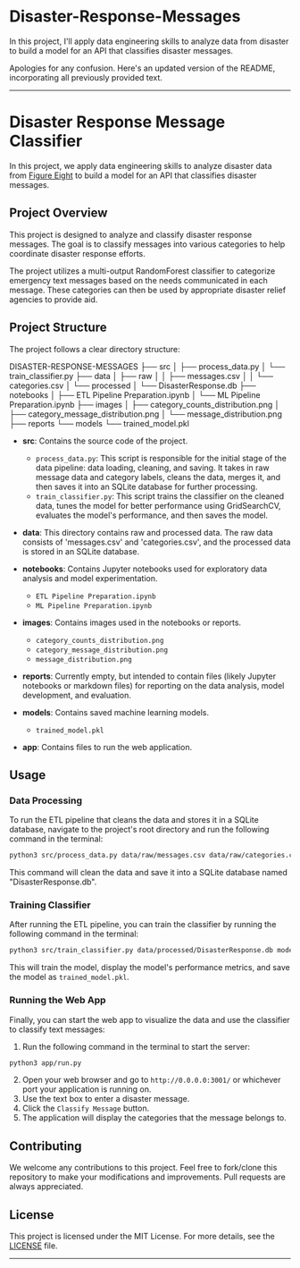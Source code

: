 # Disaster-Response-Messages

In this project, I'll apply data engineering skills to analyze data from disaster to build a model for an API that classifies disaster messages.

Apologies for any confusion. Here's an updated version of the README, incorporating all previously provided text.

---

# Disaster Response Message Classifier

In this project, we apply data engineering skills to analyze disaster data from [Figure Eight](https://appen.com/) to build a model for an API that classifies disaster messages.

## Project Overview

This project is designed to analyze and classify disaster response messages. The goal is to classify messages into various categories to help coordinate disaster response efforts.

The project utilizes a multi-output RandomForest classifier to categorize emergency text messages based on the needs communicated in each message. These categories can then be used by appropriate disaster relief agencies to provide aid.

## Project Structure

The project follows a clear directory structure:

DISASTER-RESPONSE-MESSAGES
├── src
│ ├── process_data.py
│ └── train_classifier.py
├── data
│ ├── raw
│ │ ├── messages.csv
│ │ └── categories.csv
│ └── processed
│ └── DisasterResponse.db
├── notebooks
│ ├── ETL Pipeline Preparation.ipynb
│ └── ML Pipeline Preparation.ipynb
├── images
│ ├── category_counts_distribution.png
│ ├── category_message_distribution.png
│ └── message_distribution.png
├── reports
└── models
└── trained_model.pkl

- **src**: Contains the source code of the project.
  - `process_data.py`: This script is responsible for the initial stage of the data pipeline: data loading, cleaning, and saving. It takes in raw message data and category labels, cleans the data, merges it, and then saves it into an SQLite database for further processing.
  - `train_classifier.py`: This script trains the classifier on the cleaned data, tunes the model for better performance using GridSearchCV, evaluates the model's performance, and then saves the model.
- **data**: This directory contains raw and processed data. The raw data consists of 'messages.csv' and 'categories.csv', and the processed data is stored in an SQLite database.

- **notebooks**: Contains Jupyter notebooks used for exploratory data analysis and model experimentation.
  - `ETL Pipeline Preparation.ipynb`
  - `ML Pipeline Preparation.ipynb`
- **images**: Contains images used in the notebooks or reports.
  - `category_counts_distribution.png`
  - `category_message_distribution.png`
  - `message_distribution.png`
- **reports**: Currently empty, but intended to contain files (likely Jupyter notebooks or markdown files) for reporting on the data analysis, model development, and evaluation.

- **models**: Contains saved machine learning models.

  - `trained_model.pkl`

- **app**: Contains files to run the web application.

## Usage

### Data Processing

To run the ETL pipeline that cleans the data and stores it in a SQLite database, navigate to the project's root directory and run the following command in the terminal:

```bash
python3 src/process_data.py data/raw/messages.csv data/raw/categories.csv data/processed/DisasterResponse.db
```

This command will clean the data and save it into a SQLite database named "DisasterResponse.db".

### Training Classifier

After running the ETL pipeline, you can train the classifier by running the following command in the terminal:

```bash
python3 src/train_classifier.py data/processed/DisasterResponse.db models/trained_model.pkl
```

This will train the model, display the model's performance metrics, and save the model as `trained_model.pkl`.

### Running the Web App

Finally, you can start the web app to visualize the data and use the classifier to classify text messages:

1. Run the following command in the terminal to start the server:

```bash
python3 app/run.py
```

2. Open your web browser and go to `http://0.0.0.0:3001/` or whichever port your application is running on.
3. Use the text box to enter a disaster message.
4. Click the `Classify Message` button.
5. The application will display the categories that the message belongs to.

## Contributing

We welcome any contributions to this project. Feel free to fork/clone this repository to make your modifications and improvements. Pull requests are always appreciated.

## License

This project is licensed under the MIT License. For more details, see the [LICENSE](LICENSE) file.

---
